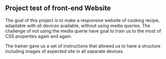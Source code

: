 ## Project test of front-end Website

The goal of this project is to make a responsive website of cooking recipe, adaptable with all devices available, without using media queries.
The challenge of not using the media querie have goal to train us to the most of CSS properties again and again.

The trainer gave us a set of instructions that allowed us to have a structure including images of expected site in all separate devices.



